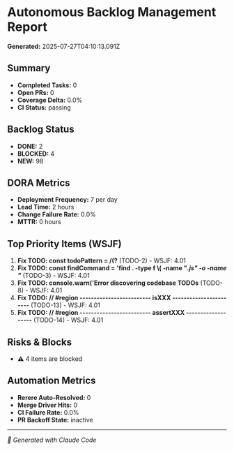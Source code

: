 # Autonomous Backlog Management Report

**Generated:** 2025-07-27T04:10:13.091Z

## Summary

- **Completed Tasks:** 0
- **Open PRs:** 0
- **Coverage Delta:** 0.0%
- **CI Status:** passing

## Backlog Status

- **DONE:** 2
- **BLOCKED:** 4
- **NEW:** 98

## DORA Metrics

- **Deployment Frequency:** 7 per day
- **Lead Time:** 2 hours
- **Change Failure Rate:** 0.0%
- **MTTR:** 0 hours

## Top Priority Items (WSJF)

1. **Fix TODO:       const todoPattern = /(?** (TODO-2) - WSJF: 4.01
2. **Fix TODO:       const findCommand = 'find . -type f \\( -name "*.js" -o -name "*** (TODO-3) - WSJF: 4.01
3. **Fix TODO:       console.warn('Error discovering codebase TODOs** (TODO-8) - WSJF: 4.01
4. **Fix TODO:     // #region ------------------------- isXXX -----------------------** (TODO-13) - WSJF: 4.01
5. **Fix TODO:     // #region ------------------------- assertXXX -------------------** (TODO-14) - WSJF: 4.01

## Risks & Blocks

- ⚠️  4 items are blocked

## Automation Metrics

- **Rerere Auto-Resolved:** 0
- **Merge Driver Hits:** 0
- **CI Failure Rate:** 0.0%
- **PR Backoff State:** inactive

---
*🤖 Generated with Claude Code*

